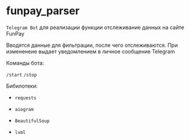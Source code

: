# funpay_parser

`Telegram Bot` для реализации функции отслеживание данных на сайте FunPay

Вводятся данные для фильтрации, после чего отслеживаются.
При измененеие выдает уведомлением в личное сообщение Telegram


Команды бота:

`/start`
`/stop`

Бибилотеки:

- `requests`

- `aiogram`

- `BeautifulSoup`

- `lxml`
